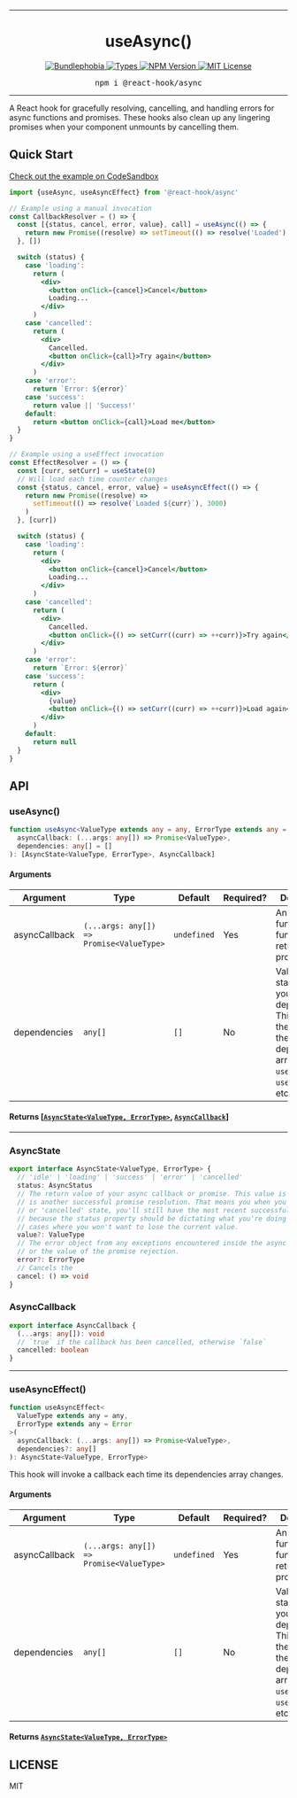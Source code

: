 <hr>
<div align="center">
  <h1 align="center">
    useAsync()
  </h1>
</div>

<p align="center">
  <a href="https://bundlephobia.com/result?p=@react-hook/async">
    <img alt="Bundlephobia" src="https://img.shields.io/bundlephobia/minzip/@react-hook/async?style=for-the-badge&labelColor=24292e">
  </a>
  <a aria-label="Types" href="https://www.npmjs.com/package/@react-hook/async">
    <img alt="Types" src="https://img.shields.io/npm/types/@react-hook/async?style=for-the-badge&labelColor=24292e">
  </a>
  <!--
  <a aria-label="Code coverage report" href="https://codecov.io/gh/jaredLunde/react-hook">
    <img alt="Code coverage" src="https://img.shields.io/codecov/c/gh/jaredLunde/react-hook?style=for-the-badge&labelColor=24292e">
  </a>
  <a aria-label="Build status" href="https://travis-ci.com/jaredLunde/react-hook">
    <img alt="Build status" src="https://img.shields.io/travis/com/jaredLunde/react-hook?style=for-the-badge&labelColor=24292e">
  </a>
  -->
  <a aria-label="NPM version" href="https://www.npmjs.com/package/@react-hook/async">
    <img alt="NPM Version" src="https://img.shields.io/npm/v/@react-hook/async?style=for-the-badge&labelColor=24292e">
  </a>
  <a aria-label="License" href="https://jaredlunde.mit-license.org/">
    <img alt="MIT License" src="https://img.shields.io/npm/l/@react-hook/async?style=for-the-badge&labelColor=24292e">
  </a>
</p>

<pre align="center">npm i @react-hook/async</pre>
<hr>

A React hook for gracefully resolving, cancelling, and handling errors for async functions
and promises. These hooks also clean up any lingering promises when your component unmounts
by cancelling them.

## Quick Start

[Check out the example on CodeSandbox](https://codesandbox.io/s/react-hookasync-example-kdghe)

```jsx harmony
import {useAsync, useAsyncEffect} from '@react-hook/async'

// Example using a manual invocation
const CallbackResolver = () => {
  const [{status, cancel, error, value}, call] = useAsync(() => {
    return new Promise((resolve) => setTimeout(() => resolve('Loaded'), 3000))
  }, [])

  switch (status) {
    case 'loading':
      return (
        <div>
          <button onClick={cancel}>Cancel</button>
          Loading...
        </div>
      )
    case 'cancelled':
      return (
        <div>
          Cancelled.
          <button onClick={call}>Try again</button>
        </div>
      )
    case 'error':
      return `Error: ${error}`
    case 'success':
      return value || 'Success!'
    default:
      return <button onClick={call}>Load me</button>
  }
}

// Example using a useEffect invocation
const EffectResolver = () => {
  const [curr, setCurr] = useState(0)
  // Will load each time counter changes
  const {status, cancel, error, value} = useAsyncEffect(() => {
    return new Promise((resolve) =>
      setTimeout(() => resolve(`Loaded ${curr}`), 3000)
    )
  }, [curr])

  switch (status) {
    case 'loading':
      return (
        <div>
          <button onClick={cancel}>Cancel</button>
          Loading...
        </div>
      )
    case 'cancelled':
      return (
        <div>
          Cancelled.
          <button onClick={() => setCurr((curr) => ++curr)}>Try again</button>
        </div>
      )
    case 'error':
      return `Error: ${error}`
    case 'success':
      return (
        <div>
          {value}
          <button onClick={() => setCurr((curr) => ++curr)}>Load again</button>
        </div>
      )
    default:
      return null
  }
}
```

## API

### useAsync()

```ts
function useAsync<ValueType extends any = any, ErrorType extends any = Error>(
  asyncCallback: (...args: any[]) => Promise<ValueType>,
  dependencies: any[] = []
): [AsyncState<ValueType, ErrorType>, AsyncCallback]
```

#### Arguments

| Argument      | Type                                     | Default     | Required? | Description                                                                                                                      |
| ------------- | ---------------------------------------- | ----------- | --------- | -------------------------------------------------------------------------------------------------------------------------------- |
| asyncCallback | `(...args: any[]) => Promise<ValueType>` | `undefined` | Yes       | An async function or function that returns a promise.                                                                            |
| dependencies  | `any[]`                                  | `[]`        | No        | Values or state that your callback depends on. This works the same as the dependencies array of `useEffect`, `useCallback`, etc. |

#### Returns [[`AsyncState<ValueType, ErrorType>`](#asyncstate), [`AsyncCallback`](#asynccallback)]

---

### AsyncState

```ts
export interface AsyncState<ValueType, ErrorType> {
  // 'idle' | 'loading' | 'success' | 'error' | 'cancelled'
  status: AsyncStatus
  // The return value of your async callback or promise. This value is persisted until there
  // is another successful promise resolution. That means you when you're in an 'error', 'loading',
  // or 'cancelled' state, you'll still have the most recent successful value here. This is useful
  // because the status property should be dictating what you're doing in your UI and there are
  // cases where you won't want to lose the current value.
  value?: ValueType
  // The error object from any exceptions encountered inside the async function
  // or the value of the promise rejection.
  error?: ErrorType
  // Cancels the
  cancel: () => void
}
```

### AsyncCallback

```ts
export interface AsyncCallback {
  (...args: any[]): void
  // `true` if the callback has been cancelled, otherwise `false`
  cancelled: boolean
}
```

---

### useAsyncEffect()

```ts
function useAsyncEffect<
  ValueType extends any = any,
  ErrorType extends any = Error
>(
  asyncCallback: (...args: any[]) => Promise<ValueType>,
  dependencies?: any[]
): AsyncState<ValueType, ErrorType>
```

This hook will invoke a callback each time its dependencies array changes.

#### Arguments

| Argument      | Type                                     | Default     | Required? | Description                                                                                                                      |
| ------------- | ---------------------------------------- | ----------- | --------- | -------------------------------------------------------------------------------------------------------------------------------- |
| asyncCallback | `(...args: any[]) => Promise<ValueType>` | `undefined` | Yes       | An async function or function that returns a promise.                                                                            |
| dependencies  | `any[]`                                  | `[]`        | No        | Values or state that your callback depends on. This works the same as the dependencies array of `useEffect`, `useCallback`, etc. |

#### Returns [`AsyncState<ValueType, ErrorType>`](#asyncstate)

## LICENSE

MIT
